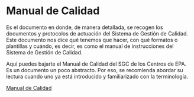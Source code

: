 
# Manual de Calidad

Es el documento en donde, de manera detallada, se recogen los documentos y protocolos de actuación del Sistema de Gestión de Calidad. Este documento nos dice qué tenemos que hacer, con qué formatos o plantillas y cuándo, es decir, es como el manual de instrucciones del Sistema de Gestión de Calidad.

Aquí puedes bajarte el Manual de Calidad del SGC de los Centros de EPA. Es un documento un poco abstracto. Por eso, se recomienda abordar su lectura cuando uno ya está introducido y familiarizado con la terminología.

[Manual de Calidad](http://aularagon.catedu.es/materialesaularagon2013/fepa/zips/Modulo_8/Manual_calidad_SGC.doc)

 
